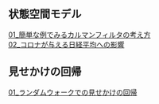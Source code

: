 ## 状態空間モデル
[01_簡単な例でみるカルマンフィルタの考え方](./state_space_model/01_Kalman_filter.html)  
[02_コロナが与える日経平均への影響](./state_space_model/02_corona_nikkei.html)
## 見せかけの回帰
[01_ランダムウォークでの見せかけの回帰](./spurious_regression/01_spurious_regression.html)